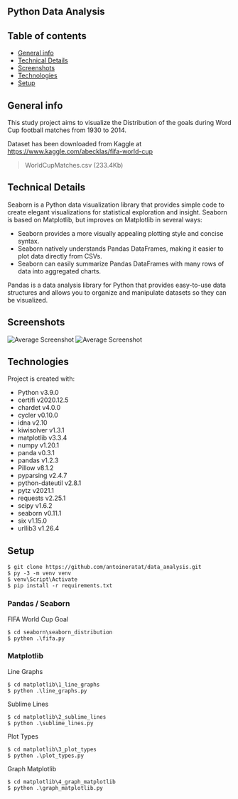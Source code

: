 ﻿## Python Data Analysis

## Table of contents

-   [General info](#general-info)
-   [Technical Details](#technical-details)
-   [Screenshots](#screenshots)
-   [Technologies](#technologies)
-   [Setup](#setup)

## General info

This study project aims to visualize the Distribution of the goals during Word Cup football matches from 1930 to 2014.

Dataset has been downloaded from Kaggle at https://www.kaggle.com/abecklas/fifa-world-cup

> WorldCupMatches.csv (233.4Kb)

## Technical Details

Seaborn is a Python data visualization library that provides simple code to create elegant visualizations for statistical exploration and insight. Seaborn is based on Matplotlib, but improves on Matplotlib in several ways:

-   Seaborn provides a more visually appealing plotting style and concise syntax.
-   Seaborn natively understands Pandas DataFrames, making it easier to plot data directly from CSVs.
-   Seaborn can easily summarize Pandas DataFrames with many rows of data into aggregated charts.

Pandas is a data analysis library for Python that provides easy-to-use data structures and allows you to organize and manipulate datasets so they can be visualized.

## Screenshots

![Average Screenshot](https://templars.guru/app/github/data_analysis/1.PNG) ![Average Screenshot](https://templars.guru/app/github/data_analysis/2.PNG)

## Technologies

Project is created with:

-   Python v3.9.0
-   certifi v2020.12.5
-   chardet v4.0.0
-   cycler v0.10.0
-   idna v2.10
-   kiwisolver v1.3.1
-   matplotlib v3.3.4
-   numpy v1.20.1
-   panda v0.3.1
-   pandas v1.2.3
-   Pillow v8.1.2
-   pyparsing v2.4.7
-   python-dateutil v2.8.1
-   pytz v2021.1
-   requests v2.25.1
-   scipy v1.6.2
-   seaborn v0.11.1
-   six v1.15.0
-   urllib3 v1.26.4

## Setup

```
$ git clone https://github.com/antoineratat/data_analysis.git
$ py -3 -m venv venv
$ venv\Script\Activate
$ pip install -r requirements.txt
```

### Pandas / Seaborn

FIFA World Cup Goal

```
$ cd seaborn\seaborn_distribution
$ python .\fifa.py
```

### Matplotlib

Line Graphs

```
$ cd matplotlib\1_line_graphs
$ python .\line_graphs.py
```

Sublime Lines

```
$ cd matplotlib\2_sublime_lines
$ python .\sublime_lines.py
```

Plot Types

```
$ cd matplotlib\3_plot_types
$ python .\plot_types.py
```

Graph Matplotlib

```
$ cd matplotlib\4_graph_matplotlib
$ python .\graph_matplotlib.py
```
